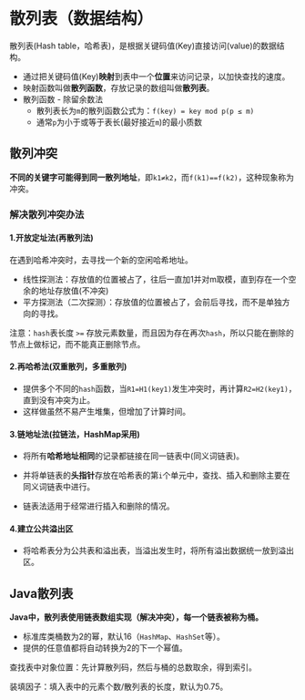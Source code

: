 # 散列表（数据结构）

散列表(Hash table，哈希表)，是根据关键码值(Key)直接访问(value)的数据结构。

- 通过把关键码值(Key)**映射**到表中一个**位置**来访问记录，以加快查找的速度。
- 映射函数叫做**散列函数**，存放记录的数组叫做**散列表**。
- 散列函数 - 除留余数法
  - 散列表长为`m`的散列函数公式为：`f(key) = key mod p(p ≤ m)`
  - 通常`p`为小于或等于表长(最好接近`m`)的最小质数

## 散列冲突 

**不同的关键字可能得到同一散列地址**，即`k1≠k2`，而`f(k1)==f(k2)`，这种现象称为冲突。

### 解决散列冲突办法

#### 1.开放定址法(再散列法)

在遇到哈希冲突时，去寻找一个新的空闲哈希地址。

- 线性探测法：存放值的位置被占了，往后一直加1并对m取模，直到存在一个空余的地址存放值(不冲突)
- 平方探测法（二次探测）：存放值的位置被占了，会前后寻找，而不是单独方向的寻找。

注意：`hash`表长度 `>=` 存放元素数量，而且因为存在再次`hash`，所以只能在删除的节点上做标记，而不能真正删除节点。

#### 2.再哈希法(双重散列，多重散列)

- 提供多个不同的`hash`函数，当`R1=H1(key1)`发生冲突时，再计算`R2=H2(key1)`，直到没有冲突为止。 
- 这样做虽然不易产生堆集，但增加了计算时间。

#### 3.链地址法(拉链法，HashMap采用)

- 将所有**哈希地址相同**的记录都链接在同一链表中(同义词链表)。

- 并将单链表的**头指针**存放在哈希表的第`i`个单元中，查找、插入和删除主要在同义词链表中进行。
- 链表法适用于经常进行插入和删除的情况。

#### 4.建立公共溢出区

- 将哈希表分为公共表和溢出表，当溢出发生时，将所有溢出数据统一放到溢出区。

## Java散列表

**Java中，散列表使用链表数组实现（解决冲突），每一个链表被称为桶。**

- 标准库类桶数为2的幂，默认16（`HashMap`、`HashSet`等）。
- 提供的任意值都将自动转换为2的下一个幂值。

查找表中对象位置：先计算散列码，然后与桶的总数取余，得到索引。

装填因子：填入表中的元素个数/散列表的长度，默认为0.75。